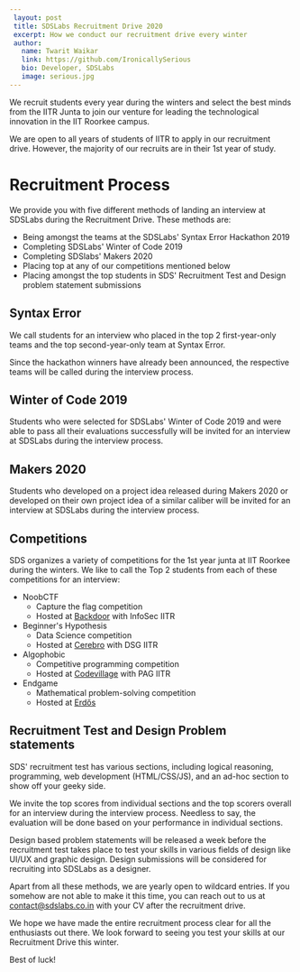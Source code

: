 ```yaml
---
 layout: post
 title: SDSLabs Recruitment Drive 2020
 excerpt: How we conduct our recruitment drive every winter
 author:
   name: Twarit Waikar
   link: https://github.com/IronicallySerious
   bio: Developer, SDSLabs
   image: serious.jpg
---
```


We recruit students every year during the winters and select the best minds from the IITR Junta to join our venture for leading the technological innovation in the IIT Roorkee campus.

We are open to all years of students of IITR to apply in our recruitment drive. However, the majority of our recruits are in their 1st year of study.

# Recruitment Process

We provide you with five different methods of landing an interview at SDSLabs during the Recruitment Drive. These methods are:

* Being amongst the teams at the SDSLabs' Syntax Error Hackathon 2019
* Completing SDSLabs' Winter of Code 2019
* Completing SDSlabs' Makers 2020
* Placing top at any of our competitions mentioned below
* Placing amongst the top students in SDS' Recruitment Test and Design problem statement submissions

## Syntax Error

We call students for an interview who placed in the top 2 first-year-only teams and the top second-year-only team at Syntax Error.

Since the hackathon winners have already been announced, the respective teams will be called during the interview process.

## Winter of Code 2019

Students who were selected for SDSLabs' Winter of Code 2019 and were able to pass all their evaluations successfully will be invited for an interview at SDSLabs during the interview process.

## Makers 2020

Students who developed on a project idea released during Makers 2020 or developed on their own project idea of a similar caliber will be invited for an interview at SDSLabs during the interview process.

## Competitions

SDS organizes a variety of competitions for the 1st year junta at IIT Roorkee during the winters. We like to call the Top 2 students from each of these competitions for an interview:
* NoobCTF
  * Capture the flag competition 
  * Hosted at [Backdoor](backdoor.sdslabs.co) with InfoSec IITR
* Beginner's Hypothesis
  * Data Science competition 
  * Hosted at [Cerebro](cerebro.sdslabs.co) with DSG IITR
* Algophobic
  * Competitive programming competition
  * Hosted at [Codevillage](codevillage.sdslabs.co) with PAG IITR
* Endgame
  * Mathematical problem-solving competition
  * Hosted at [Erdős](erdos.sdslabs.co)

## Recruitment Test and Design Problem statements

SDS' recruitment test has various sections, including logical reasoning, programming, web development (HTML/CSS/JS), and an ad-hoc section to show off your geeky side.

We invite the top scores from individual sections and the top scorers overall for an interview during the interview process. Needless to say, the evaluation will be done based on your performance in individual sections.

Design based problem statements will be released a week before the recruitment test takes place to test your skills in various fields of design like UI/UX and graphic design. Design submissions will be considered for recruiting into SDSLabs as a designer.

Apart from all these methods, we are yearly open to wildcard entries. If you somehow are not able to make it this time, you can reach out to us at contact@sdslabs.co.in with your CV after the recruitment drive.

We hope we have made the entire recruitment process clear for all the enthusiasts out there. We look forward to seeing you test your skills at our Recruitment Drive this winter.

Best of luck!
